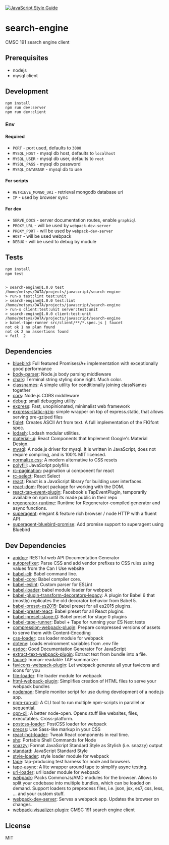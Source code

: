 [![JavaScript Style Guide](https://cdn.rawgit.com/feross/standard/master/badge.svg)](https://github.com/feross/standard)

# search-engine 

CMSC 191 search engine client

## Prerequisites

- nodejs
- mysql client

## Development

    npm install
    npm run dev:server
    npm run dev:client

### **Env**

#### Required
- `PORT` - port used, defaults to `3000`
- `MYSQL_HOST` - mysql db host, defaults to `localhost`
- `MYSQL_USER` - mysql db user, defaults to `root`
- `MYSQL_PASS` - mysql db password
- `MYSQL_DATABASE` - mysql db to use
#### For scripts
- `RETRIEVE_MONGO_URI` - retrieval mongodb database uri
- `IP` - used by browser sync

#### For dev
- `SERVE_DOCS` - server documentation routes, enable `graphiql`
- `PROXY_URL` - will be used by `webpack-dev-server`
- `PROXY_PORT` - will be used by `webpack-dev-server`
- `HOST` - will be used webpack
- `DEBUG` - will be used to debug by module


## Tests

```sh
npm install
npm test
```
```

> search-engine@1.0.0 test /home/metsys/DATA/projects/javascript/search-engine
> run-s test:lint test:unit
> search-engine@1.0.0 test:lint /home/metsys/DATA/projects/javascript/search-engine
> run-s client:test:unit server:test:unit
> search-engine@1.0.0 client:test:unit /home/metsys/DATA/projects/javascript/search-engine
> babel-tape-runner src/client/**/*.spec.js | faucet
not ok 1 no plan found
not ok 2 no assertions found
⨯ fail  2

```

## Dependencies

- [bluebird](https://github.com/petkaantonov/bluebird): Full featured Promises/A+ implementation with exceptionally good performance
- [body-parser](): Node.js body parsing middleware
- [chalk](): Terminal string styling done right. Much color.
- [classnames](https://github.com/JedWatson/classnames): A simple utility for conditionally joining classNames together
- [cors](): Node.js CORS middleware
- [debug](https://github.com/visionmedia/debug): small debugging utility
- [express](): Fast, unopinionated, minimalist web framework
- [express-static-gzip](https://github.com/tkoenig89/express-static-gzip): simple wrapper on top of express.static, that allows serving pre-gziped files
- [figlet](https://github.com/patorjk/figlet.js): Creates ASCII Art from text. A full implementation of the FIGfont spec.
- [lodash](): Lodash modular utilities.
- [material-ui](https://github.com/callemall/material-ui): React Components that Implement Google&#39;s Material Design.
- [mysql](): A node.js driver for mysql. It is written in JavaScript, does not require compiling, and is 100% MIT licensed.
- [normalize.css](): A modern alternative to CSS resets
- [polyfill](https://github.com/marcello3d/polyfill.js): JavaScript polyfills
- [rc-pagination](https://github.com/react-component/pagination): pagination ui component for react
- [rc-select](https://github.com/react-component/select): React Select
- [react](): React is a JavaScript library for building user interfaces.
- [react-dom](): React package for working with the DOM.
- [react-tap-event-plugin](https://github.com/zilverline/react-tap-event-plugin): Facebook&#39;s TapEventPlugin, temporarily available on npm until its made public in their repo
- [regenerator-runtime](https://github.com/facebook/regenerator/tree/master/packages): Runtime for Regenerator-compiled generator and async functions.
- [superagent](https://github.com/visionmedia/superagent): elegant &amp; feature rich browser / node HTTP with a fluent API
- [superagent-bluebird-promise](https://github.com/KyleAMathews/superagent-bluebird-promise): Add promise support to superagent using Bluebird

## Dev Dependencies

- [apidoc](https://github.com/apidoc/apidoc): RESTful web API Documentation Generator
- [autoprefixer](): Parse CSS and add vendor prefixes to CSS rules using values from the Can I Use website
- [babel-cli](): Babel command line.
- [babel-core](): Babel compiler core.
- [babel-eslint](https://github.com/babel/babel-eslint): Custom parser for ESLint
- [babel-loader](https://github.com/babel/babel-loader): babel module loader for webpack
- [babel-plugin-transform-decorators-legacy](https://github.com/loganfsmyth/babel-plugin-transform-decorators-legacy): A plugin for Babel 6 that (mostly) replicates the old decorator behavior from Babel 5.
- [babel-preset-es2015](): Babel preset for all es2015 plugins.
- [babel-preset-react](): Babel preset for all React plugins.
- [babel-preset-stage-0](): Babel preset for stage 0 plugins
- [babel-tape-runner](https://github.com/wavded/babel-tape-runner): Babel + Tape for running your ES Next tests
- [compression-webpack-plugin](https://github.com/webpack/compression-webpack-plugin): Prepare compressed versions of assets to serve them with Content-Encoding
- [css-loader](https://github.com/webpack/css-loader): css loader module for webpack
- [dotenv](https://github.com/motdotla/dotenv): Loads environment variables from .env file
- [esdoc](https://github.com/esdoc/esdoc): Good Documentation Generator For JavaScript
- [extract-text-webpack-plugin](https://github.com/webpack/extract-text-webpack-plugin): Extract text from bundle into a file.
- [faucet](https://github.com/substack/faucet): human-readable TAP summarizer
- [favicons-webpack-plugin](https://github.com/jantimon/favicons-webpack-plugin): Let webpack generate all your favicons and icons for you
- [file-loader](https://github.com/webpack/file-loader): file loader module for webpack
- [html-webpack-plugin](https://github.com/ampedandwired/html-webpack-plugin): Simplifies creation of HTML files to serve your webpack bundles
- [nodemon](https://github.com/remy/nodemon): Simple monitor script for use during development of a node.js app.
- [npm-run-all](): A CLI tool to run multiple npm-scripts in parallel or sequential.
- [opn-cli](): A better node-open. Opens stuff like websites, files, executables. Cross-platform.
- [postcss-loader](): PostCSS loader for webpack
- [precss](https://github.com/jonathantneal/precss): Use Sass-like markup in your CSS
- [react-hot-loader](https://github.com/gaearon/react-hot-loader): Tweak React components in real time.
- [shx](https://github.com/shelljs/shx): Portable Shell Commands for Node
- [snazzy](https://github.com/feross/snazzy): Format JavaScript Standard Style as Stylish (i.e. snazzy) output
- [standard](https://github.com/feross/standard): JavaScript Standard Style
- [style-loader](https://github.com/webpack/style-loader): style loader module for webpack
- [tape](https://github.com/substack/tape): tap-producing test harness for node and browsers
- [tape-async](): A lite wrapper around tape to simplify async testing.
- [url-loader](https://github.com/webpack/url-loader): url loader module for webpack
- [webpack](https://github.com/webpack/webpack): Packs CommonJs/AMD modules for the browser. Allows to split your codebase into multiple bundles, which can be loaded on demand. Support loaders to preprocess files, i.e. json, jsx, es7, css, less, ... and your custom stuff.
- [webpack-dev-server](https://github.com/webpack/webpack-dev-server): Serves a webpack app. Updates the browser on changes.
- [webpack-visualizer-plugin](https://github.com/chrisbateman/webpack-visualizer): CMSC 191 search engine client


## License

MIT
